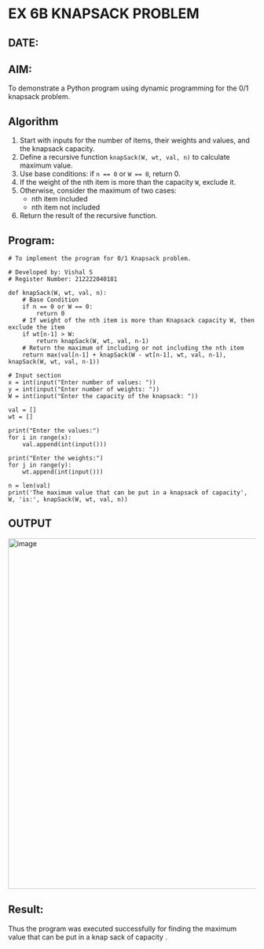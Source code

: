 # EX 6B KNAPSACK PROBLEM  
## DATE:  

## AIM:  
To demonstrate a Python program using dynamic programming for the 0/1 knapsack problem.  

## Algorithm  
1. Start with inputs for the number of items, their weights and values, and the knapsack capacity.  
2. Define a recursive function `knapSack(W, wt, val, n)` to calculate maximum value.  
3. Use base conditions: if `n == 0` or `W == 0`, return 0.  
4. If the weight of the nth item is more than the capacity `W`, exclude it.  
5. Otherwise, consider the maximum of two cases:  
   - nth item included  
   - nth item not included  
6. Return the result of the recursive function.  

## Program:
```
# To implement the program for 0/1 Knapsack problem.

# Developed by: Vishal S
# Register Number: 212222040181

def knapSack(W, wt, val, n):
    # Base Condition
    if n == 0 or W == 0:
        return 0
    # If weight of the nth item is more than Knapsack capacity W, then exclude the item
    if wt[n-1] > W:
        return knapSack(W, wt, val, n-1)
    # Return the maximum of including or not including the nth item
    return max(val[n-1] + knapSack(W - wt[n-1], wt, val, n-1), knapSack(W, wt, val, n-1))

# Input section
x = int(input("Enter number of values: "))
y = int(input("Enter number of weights: "))
W = int(input("Enter the capacity of the knapsack: "))

val = []
wt = []

print("Enter the values:")
for i in range(x):
    val.append(int(input()))

print("Enter the weights:")
for j in range(y):
    wt.append(int(input()))

n = len(val)
print('The maximum value that can be put in a knapsack of capacity', W, 'is:', knapSack(W, wt, val, n))
```

## OUTPUT
<img width="713" alt="image" src="https://github.com/user-attachments/assets/aeb8ff84-a51c-4156-a452-c6cdb8f682d0" />

## Result:
Thus the program was executed successfully for finding the maximum value that can be put in a knap sack of capacity .
